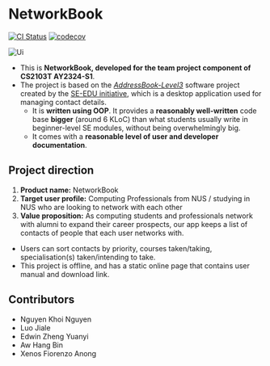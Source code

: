 # NetworkBook

[![CI Status](https://github.com/ay2324s1-cs2103t-t08-2/tp/workflows/Java%20CI/badge.svg)](https://github.com/AY2324S1-CS2103T-T08-2/tp/actions)
[![codecov](https://codecov.io/gh/AY2324S1-CS2103T-T08-2/tp/graph/badge.svg?token=EJ0Y5D4SRQ)](https://codecov.io/gh/AY2324S1-CS2103T-T08-2/tp)

![Ui](docs/images/Ui.png)

- This is **NetworkBook, developed for the team project component of CS2103T AY2324-S1**.
- The project is based on the [_AddressBook-Level3_](https://se-education.org/addressbook-level3) software project created by the [SE-EDU initiative](https://se-education.org), which is a desktop application used for managing contact details.
  - It is **written using OOP**. It provides a **reasonably well-written** code base **bigger** (around 6 KLoC) than what students usually write in beginner-level SE modules, without being overwhelmingly big.
  - It comes with a **reasonable level of user and developer documentation**.

## Project direction

1. **Product name:** NetworkBook
2. **Target user profile:** Computing Professionals from NUS / studying in NUS who are looking to network with each other
3. **Value proposition:** As computing students and professionals network with alumni to expand their career prospects, our app keeps a list of contacts of people that each user networks with.

- Users can sort contacts by priority, courses taken/taking, specialisation(s) taken/intending to take.
- This project is offline, and has a static online page that contains user manual and download link.

## Contributors

- Nguyen Khoi Nguyen
- Luo Jiale
- Edwin Zheng Yuanyi
- Aw Hang Bin
- Xenos Fiorenzo Anong
